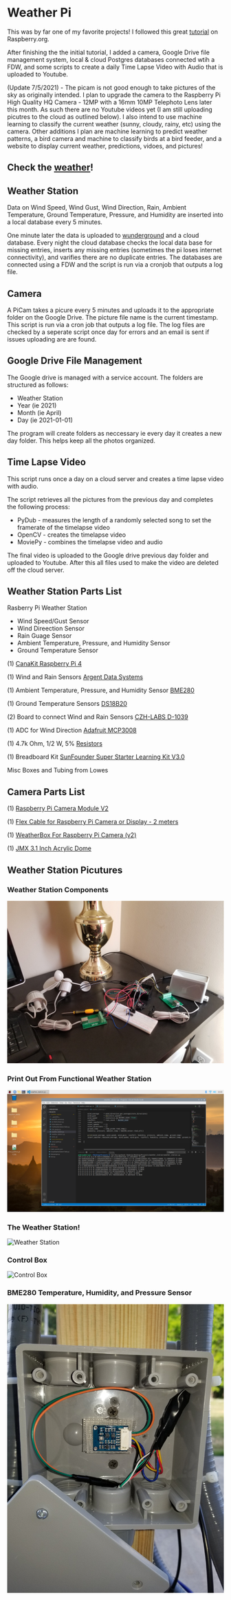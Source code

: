 # Weather Pi

This was by far one of my favorite projects! I followed this great [tutorial](https://projects.raspberrypi.org/en/projects/build-your-own-weather-station) on Raspberry.org. 

After finishing the the initial tutorial, I added a camera, Google Drive file management system, local & cloud Postgres databases connected wtih a FDW, and some scripts to create a daily Time Lapse Video with Audio that is uploaded to Youtube.

(Update 7/5/2021) - The picam is not good enough to take pictures of the sky as originally intended. I plan to upgrade the camera to the Raspberry Pi High Quality HQ Camera - 12MP with a 16mm 10MP Telephoto Lens later this month. As such there are no Youtube videos yet (I am still uploading picutres to the cloud as outlined below). I also intend to use machine learning to classify the current weather (sunny, cloudy, rainy, etc) using the camera. Other additions I plan are machine learning to predict weather patterns, a bird camera and machine to classify birds at a bird feeder, and a website to display current weather, predictions, vidoes, and pictures! 

## Check the [weather](https://www.wunderground.com/dashboard/pws/KNCLANDI10)!

## Weather Station
Data on Wind Speed, Wind Gust, Wind Direction, Rain, Ambient Temperature, Ground Temperature, Pressure, and Humidity are inserted into a local database every 5 minutes.

One minute later the data is uploaded to [wunderground](https://www.wunderground.com/dashboard/pws/KNCLANDI10) and a cloud database. Every night the cloud database checks the local data base for missing entries, inserts any missing entries (sometimes the pi loses internet connectivity), and varifies there are no duplicate entries. The databases are connected using a FDW and the script is run via a cronjob that outputs a log file.

## Camera
A PiCam takes a picure every 5 minutes and uploads it to the appropriate folder on the Google Drive. The picture file name is the current timestamp. This script is run via a cron job that outputs a log file. The log files are checked by a seperate script once day for errors and an email is sent if issues uploading are are found.

## Google Drive File Management
The Google drive is managed with a service account. The folders are structured as follows:
* Weather Station
* Year (ie 2021)
* Month (ie April)
* Day (ie 2021-01-01)

The program will create folders as neccessary ie every day it creates a new day folder. This helps keep all the photos organized.

## Time Lapse Video
This script runs once a day on a cloud server and creates a time lapse video with audio. 

The script retrieves all the pictures from the previous day and completes the following process: 

* PyDub   - measures the length of a randomly selected song to set the framerate of the timelapse video
* OpenCV  - creates the timelapse video
* MoviePy - combines the timelapse video and audio

The final video is uploaded to the Google drive previous day folder and uploaded to Youtube. After this all files used to make the video are deleted off the cloud server.

## Weather Station Parts List

Rasberry Pi Weather Station

* Wind Speed/Gust Sensor
* Wind Direection Sensor
* Rain Guage Sensor
* Ambient Temperature, Pressure, and Humidity Sensor
* Ground Temperature Sensor

(1) [CanaKit Raspberry Pi 4](https://www.amazon.com/CanaKit-Raspberry-4GB-Starter-Kit/dp/B07V5JTMV9)

(1) Wind and Rain Sensors [Argent Data Systems](https://www.argentdata.com/catalog/product_info.php?products_id=145) 

(1) Ambient Temperature, Pressure, and Humidity Sensor [BME280](https://www.amazon.com/gp/product/B07P4CWGGK/ref=ppx_yo_dt_b_asin_title_o03_s00?ie=UTF8&psc=1)

(1) Ground Temperature Sensors [DS18B20](https://www.amazon.com/gp/product/B087JQ6MCP/ref=ppx_yo_dt_b_asin_title_o02_s00?ie=UTF8&psc=1)

(2) Board to connect Wind and Rain Sensors [CZH-LABS D-1039](https://www.amazon.com/gp/product/B01GNO4L6K/ref=ppx_yo_dt_b_asin_title_o00_s00?ie=UTF8&psc=1)

(1) ADC for Wind Direction [Adafruit MCP3008](https://www.amazon.com/gp/product/B00NAY3RB2/ref=ppx_yo_dt_b_asin_title_o00_s01?ie=UTF8&psc=1)

(1) 4.7k Ohm, 1/2 W, 5% [Resistors](https://www.amazon.com/gp/product/B0185FKBG4/ref=ppx_yo_dt_b_asin_title_o00_s02?ie=UTF8&psc=1) 

(1) Breadboard Kit [SunFounder Super Starter Learning Kit V3.0](https://www.amazon.com/gp/product/B06XZ833QW/ref=ppx_yo_dt_b_asin_title_o02_s00?ie=UTF8&psc=1)

Misc Boxes and Tubing from Lowes

## Camera Parts List
(1) [Raspberry Pi Camera Module V2](https://www.amazon.com/Raspberry-Pi-Camera-Module-Megapixel/dp/B01ER2SKFS)

(1) [Flex Cable for Raspberry Pi Camera or Display - 2 meters](https://www.adafruit.com/product/2144)

(1) [WeatherBox For Raspberry Pi Camera (v2)](https://www.innaturerobotics.com/product-page/weatherbox-for-raspberry-pi-camera-v2)

(1) [JMX 3.1 Inch Acrylic Dome](https://www.amazon.com/dp/B012OLS4Q4?psc=1&ref=ppx_yo2_dt_b_product_details)

## Weather Station Picutures

### Weather Station Components
![Testing Components](/images/Testing_Components.jpg)

### Print Out From Functional Weather Station
![Weather Station Print Out](/images/Weather_Station_Print.png)

### The Weather Station!
![Weather Station](/images/Weather_Station.jpg)

### Control Box
![Control Box](https://github.com/chrislbryant/Weather_Station/blob/main/images/Contol_Box.jpg)

### BME280 Temperature, Humidity, and Pressure Sensor
![BME280](/images/BME280.jpg)



